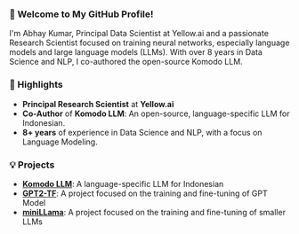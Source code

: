 ### 👋 Welcome to My GitHub Profile!

I'm Abhay Kumar, Principal Data Scientist at Yellow.ai and a passionate Research Scientist focused on training neural networks, especially language models and large language models (LLMs). With over 8 years in Data Science and NLP, I co-authored the open-source Komodo LLM.

### 🌟 Highlights

- **Principal Research Scientist** at **Yellow.ai**
- **Co-Author** of **Komodo LLM**: An open-source, language-specific LLM for Indonesian.
- **8+ years** of experience in Data Science and NLP, with a focus on Language Modeling.

### 💡 Projects

- [**Komodo LLM**](https://arxiv.org/abs/2403.09362): A language-specific LLM for Indonesian
- [**GPT2-TF**](https://github.com/akanyaani/gpt-2-tensorflow2.0): A project focused on the training and fine-tuning of GPT Model
- [**miniLLama**](https://github.com/akanyaani/miniLLAMA): A project focused on the training and fine-tuning of smaller LLMs


